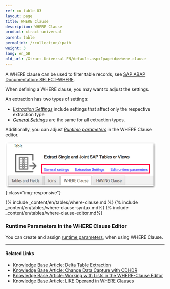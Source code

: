 ```yaml
---
ref: xu-table-03
layout: page
title: WHERE Clause
description: WHERE Clause
product: xtract-universal
parent: table
permalink: /:collection/:path
weight: 3
lang: en_GB
old_url: /Xtract-Universal-EN/default.aspx?pageid=where-clause
---
```

A WHERE clause can be used to filter table records, see [SAP ABAP Documentation: SELECT-WHERE](https://help.sap.com/doc/abapdocu_750_index_htm/7.50/en-us/abapwhere.htm).

When defining a WHERE clause, you may want to adjust the settings. 

An extraction has two types of settings: 
- [*Extraction Settings*](../table/extraction-settings) include settings that affect only the respective extraction type
- [*General Settings*](../getting-started/general-settings) are the same for all extraction types.

 Additionally, you can adjust [*Runtime parameters*](#runtime-parameters-in-the-where-clause-editor) in the WHERE Clause editor.

![Extraction-Settings](/img/content/xu/Table-Extraction-Where-Clause.png){:class="img-responsive"}

{% include _content/en/tables/where-clause.md %}
{% include _content/en/tables/where-clause-syntax.md%}
{% include _content/en/tables/where-clause-editor.md%}

### Runtime Parameters in the WHERE Clause Editor
You can create and assign [runtime parameters](../table/runtime-parameters), when using WHERE Clause.


**** 
#### Related Links
- [Knowledge Base Article: Delta Table Extraction](https://kb.theobald-software.com/tables/delta-table-extraction)
- [Knowledge Base Article: Change Data Capture with CDHDR](https://kb.theobald-software.com/tables/change-data-capture-with-cdhdr)
- [Knowledge Base Article: Working with Lists in the WHERE-Clause Editor](https://kb.theobald-software.com/tables/where-clause-editor-lists)
- [Knowledge Base Article: LIKE Operand in WHERE Clauses](https://kb.theobald-software.com/tables/working-with-like-operand-where-clause)